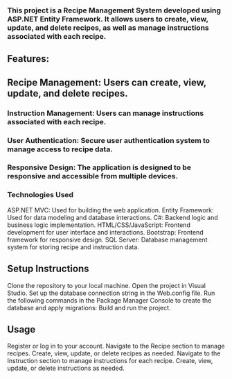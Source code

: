### This project is a Recipe Management System developed using ASP.NET Entity Framework. It allows users to create, view, update, and delete recipes, as well as manage instructions associated with each recipe.

## Features:

## Recipe Management: Users can create, view, update, and delete recipes.
### Instruction Management: Users can manage instructions associated with each recipe.
### User Authentication: Secure user authentication system to manage access to recipe data.
### Responsive Design: The application is designed to be responsive and accessible from multiple devices.
### Technologies Used
ASP.NET MVC: Used for building the web application.
Entity Framework: Used for data modeling and database interactions.
C#: Backend logic and business logic implementation.
HTML/CSS/JavaScript: Frontend development for user interface and interactions.
Bootstrap: Frontend framework for responsive design.
SQL Server: Database management system for storing recipe and instruction data.

## Setup Instructions
Clone the repository to your local machine.
Open the project in Visual Studio.
Set up the database connection string in the Web.config file.
Run the following commands in the Package Manager Console to create the database and apply migrations:
Build and run the project.

## Usage
Register or log in to your account.
Navigate to the Recipe section to manage recipes.
Create, view, update, or delete recipes as needed.
Navigate to the Instruction section to manage instructions for each recipe.
Create, view, update, or delete instructions as needed.
